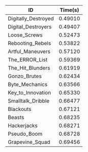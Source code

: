 |ID|Time(s)|
|-|-|
|Digitally_Destroyed|0.49010|
|Digital_Destroyers|0.49407|
|Loose_Screws|0.52473|
|Rebooting_Rebels|0.53822|
|Artful_Maneuvers|0.57120|
|The_ERROR_List|0.59369|
|The_Hit_Blunders|0.61919|
|Gonzo_Brutes|0.62434|
|Byte_Mechanics|0.63566|
|Key_to_Innovation|0.65330|
|Smalltalk_Dribble|0.66477|
|Blackouts|0.67121|
|Beasts|0.68235|
|Hackerjacks|0.68271|
|Pseudo_Boom|0.68728|
|Grapevine_Squad|0.69456|
